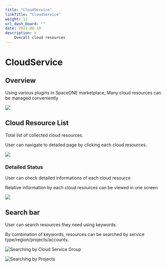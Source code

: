 ```yaml
---
title: "CloudService"
linkTitle: "CloudService"
weight: 11
url_dash_board: "" 
date: 2021-06-10
description: >
    Overall cloud resources
---
```


# CloudService

## Overview  

Using various plugins in SpaceONE marketplace, Many cloud resources can be managed conveniently

![](/docs/using_spaceone_console/user_guide/invetory/cloudservice_img/cloudservice_image_01.png)

## Cloud Resource List

Total list of collected cloud resources.

User can navigate to detailed page by clicking each cloud resources.

![](/docs/using_spaceone_console/user_guide/invetory/cloudservice_img/cloudservice_image_02.png)

### Detailed Status

User can check detailed informations of each cloud resource

Relative information by each cloud resources can be viewed in one screen

![](/docs/using_spaceone_console/user_guide/invetory/cloudservice_img/cloudservice_image_03.png)

## Search bar

User can search resources they need using keywords.

By combination of keywords, resources can be searched by service type/region/projects/accounts. 

![Searching by Cloud Service Group](/docs/using_spaceone_console/user_guide/invetory/cloudservice_img/cloudservice_image_04.png)

![Searching by Projects](/docs/using_spaceone_console/user_guide/invetory/cloudservice_img/cloudservice_image_05.png)



